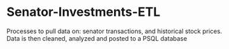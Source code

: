 # Senator-Investments-ETL
Processes to pull data on: senator transactions, and historical stock prices. Data is then cleaned, analyzed and posted to a PSQL database 
